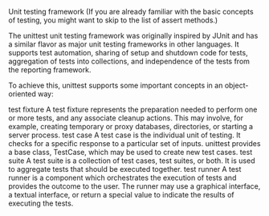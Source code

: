 Unit testing framework
(If you are already familiar with the basic concepts of testing, you might want to skip to the list of assert methods.)

The unittest unit testing framework was originally inspired by JUnit and has a similar flavor as major unit testing frameworks in other languages. It supports test automation, sharing of setup and shutdown code for tests, aggregation of tests into collections, and independence of the tests from the reporting framework.

To achieve this, unittest supports some important concepts in an object-oriented way:

test fixture
A test fixture represents the preparation needed to perform one or more tests, and any associate cleanup actions. This may involve, for example, creating temporary or proxy databases, directories, or starting a server process.
test case
A test case is the individual unit of testing. It checks for a specific response to a particular set of inputs. unittest provides a base class, TestCase, which may be used to create new test cases.
test suite
A test suite is a collection of test cases, test suites, or both. It is used to aggregate tests that should be executed together.
test runner
A test runner is a component which orchestrates the execution of tests and provides the outcome to the user. The runner may use a graphical interface, a textual interface, or return a special value to indicate the results of executing the tests.

